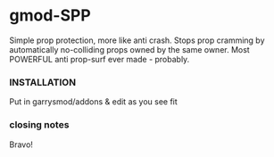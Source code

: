 # gmod-SPP
Simple prop protection, more like anti crash. Stops prop cramming by automatically no-colliding props owned by the same owner. Most POWERFUL anti prop-surf ever made - probably.

### INSTALLATION
Put in garrysmod/addons & edit as you see fit

### closing notes
Bravo!
